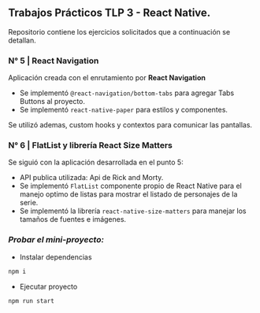 ## Trabajos Prácticos TLP 3 - React Native.

Repositorio contiene los ejercicios solicitados que a continuación se detallan. 


### N° 5 | React Navigation

Aplicación creada con el enrutamiento por **React Navigation**
- Se implementó `@react-navigation/bottom-tabs` para agregar Tabs Buttons al proyecto.
- Se implementó `react-native-paper` para estilos y componentes.

Se utilizó ademas, custom hooks y contextos para comunicar las pantallas.


### N° 6 | FlatList y librería React Size Matters

Se siguió con la aplicación desarrollada en el punto 5:

- API publica utilizada: Api de Rick and Morty.
- Se implementó `FlatList` componente propio de React Native para el manejo optimo de listas para mostrar el listado de personajes de la serie.
- Se implementó la librería `react-native-size-matters` para manejar los tamaños de fuentes e imágenes.


### *Probar el mini-proyecto:*

- Instalar dependencias
```bash
npm i
```
- Ejecutar proyecto

```bash
npm run start
```